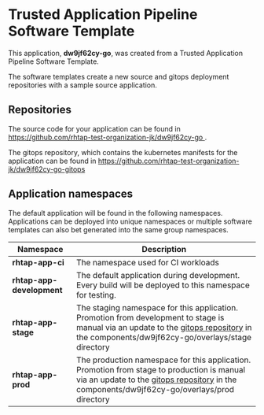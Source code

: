 # Trusted Application Pipeline Software Template

This application, **dw9jf62cy-go**, was created from a Trusted Application Pipeline Software Template.

The software templates create a new source and gitops deployment repositories with a sample source application. 

## Repositories

The source code for your application can be found in [https://github.com/rhtap-test-organization-jk/dw9jf62cy-go ](https://github.com/rhtap-test-organization-jk/dw9jf62cy-go ).
 
The gitops repository, which contains the kubernetes manifests for the application can be found in 
[https://github.com/rhtap-test-organization-jk/dw9jf62cy-go-gitops ](https://github.com/rhtap-test-organization-jk/dw9jf62cy-go-gitops ) 

## Application namespaces 

The default application will be found in the following namespaces. Applications can be deployed into unique namespaces or multiple software templates can also bet generated into the same group namespaces.  

|  Namespace   |  Description   |  
| -------- | -------- |
| **rhtap-app-ci** | The namespace used for CI workloads |
| **rhtap-app-development** | The default application during development. Every build will be deployed to this namespace for testing. |
| **rhtap-app-stage** | The staging namespace for this application. Promotion from development to stage is manual via an update to the [gitops repository](https://github.com/rhtap-test-organization-jk/dw9jf62cy-go-gitops ) in the components/dw9jf62cy-go/overlays/stage directory |
| **rhtap-app-prod** | The production namespace for this application. Promotion from stage to production is manual via an update to the [gitops repository](https://github.com/rhtap-test-organization-jk/dw9jf62cy-go-gitops ) in the components/dw9jf62cy-go/overlays/prod directory |